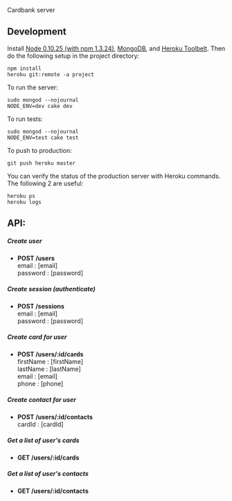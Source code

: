 Cardbank server

## Development

Install [Node 0.10.25 (with npm 1.3.24)](http://nodejs.org/dist/v0.10.25/node-v0.10.25.tar.gz), [MongoDB](http://www.mongodb.org/downloads), and [Heroku Toolbelt](https://toolbelt.heroku.com/).
Then do the following setup in the project directory:

    npm install
    heroku git:remote -a project
  
To run the server:
  
    sudo mongod --nojournal
    NODE_ENV=dev cake dev
  
To run tests:

    sudo mongod --nojournal
    NODE_ENV=test cake test
  
To push to production:

    git push heroku master
    
You can verify the status of the production server with Heroku commands. The following 2 are useful:
    
    heroku ps
    heroku logs

## API:

##### Create user

- **POST /users**  
  email    : [email]  
  password : [password]

##### Create session (authenticate)

- **POST /sessions**  
  email    : [email]  
  password : [password]

##### Create card for user

- **POST /users/:id/cards**  
  firstName : [firstName]  
  lastName  : [lastName]  
  email     : [email]  
  phone     : [phone]

##### Create contact for user

- **POST /users/:id/contacts**  
  cardId : [cardId]

##### Get a list of user's cards

- **GET /users/:id/cards**

##### Get a list of user's contacts

- **GET /users/:id/contacts**
